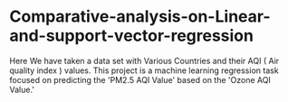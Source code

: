 # Comparative-analysis-on-Linear-and-support-vector-regression
Here We have taken a data set with Various Countries and their AQI ( Air quality index ) values. This project is a machine learning regression task focused on predicting the 'PM2.5 AQI Value' based on the 'Ozone AQI Value.'
